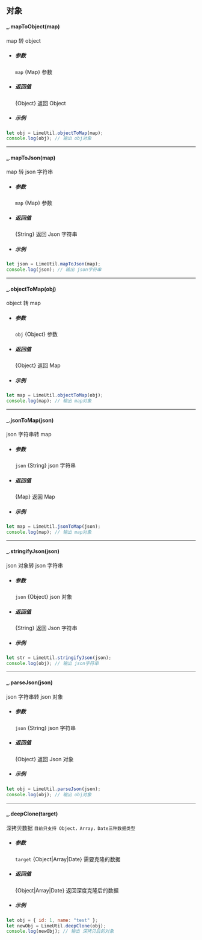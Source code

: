 ## 对象

#### \_.mapToObject(map)

map 转 object

- ##### 参数

  `map` {Map} 参数

- ##### 返回值

  {Object} 返回 Object

- ##### 示例

```javascript
let obj = LimeUtil.objectToMap(map);
console.log(obj); // 输出 obj对象
```

---

#### \_.mapToJson(map)

map 转 json 字符串

- ##### 参数

  `map` {Map} 参数

- ##### 返回值

  {String} 返回 Json 字符串

- ##### 示例

```javascript
let json = LimeUtil.mapToJson(map);
console.log(json); // 输出 json字符串
```

---

#### \_.objectToMap(obj)

object 转 map

- ##### 参数

  `obj` {Object} 参数

- ##### 返回值

  {Object} 返回 Map

- ##### 示例

```javascript
let map = LimeUtil.objectToMap(obj);
console.log(map); // 输出 map对象
```

---

#### \_.jsonToMap(json)

json 字符串转 map

- ##### 参数

  `json` {String} json 字符串

- ##### 返回值

  {Map} 返回 Map

- ##### 示例

```javascript
let map = LimeUtil.jsonToMap(json);
console.log(map); // 输出 map对象
```

---

#### \_.stringifyJson(json)

json 对象转 json 字符串

- ##### 参数

  `json` {Object} json 对象

- ##### 返回值

  {String} 返回 Json 字符串

- ##### 示例

```javascript
let str = LimeUtil.stringifyJson(json);
console.log(obj); // 输出 json字符串
```

---

#### \_.parseJson(json)

json 字符串转 json 对象

- ##### 参数

  `json` {String} json 字符串

- ##### 返回值

  {Object} 返回 Json 对象

- ##### 示例

```javascript
let obj = LimeUtil.parseJson(json);
console.log(obj); // 输出 obj对象
```

---

#### \_.deepClone(target)

深拷贝数据
`目前只支持 Object，Array，Date三种数据类型`

- ##### 参数

  `target` {Object|Array|Date} 需要克隆的数据

- ##### 返回值

  {Object|Array|Date} 返回深度克隆后的数据

- ##### 示例

```javascript
let obj = { id: 1, name: "test" };
let newObj = LimeUtil.deepClone(obj);
console.log(newObj); // 输出 深拷贝后的对象
```
